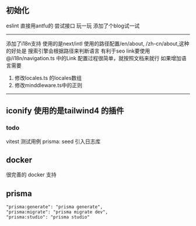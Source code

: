 ## 初始化

eslint 直接用antfu的
尝试接口 玩一玩
添加了个blog试一试

---

添加了i18n支持 使用的是next/intl
使用的路径配置/en/about, /zh-cn/about,这种的好处是 搜索引擎会根据路径来判断语言 有利于seo
link要使用@/i18n/navigation.ts 中的Link
配置过程很简单，就按照文档来就行
如果增加语言需要
1. 修改locales.ts 的locales数组
2. 修改minddleware.ts中的正则

---
iconify 使用的是tailwind4 的插件
---

### todo
vitest 测试用例
prisma: seed
引入日志库

## docker

很完善的 docker 支持

## prisma
    "prisma:generate": "prisma generate",
    "prisma:migrate": "prisma migrate dev",
    "prisma:studio": "prisma studio"
